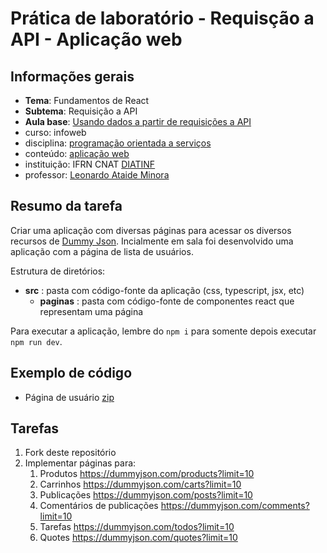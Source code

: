 # Prática de laboratório - Requisção a API - Aplicação web

## Informações gerais
- **Tema**: Fundamentos de React
- **Subtema**: Requisição a API
- **Aula base**: [Usando dados a partir de requisições a API](fundamentos/08-requisicao_api-tarefas.md)
- curso: infoweb
- disciplina: [programação orientada a serviços](https://github.com/infoweb-pos/)
- conteúdo: [aplicação web](https://github.com/infoweb-pos/react-notas_de_aula)
- instituição: IFRN CNAT [DIATINF](https://diatinf.ifrn.edu.br/)
- professor: [Leonardo Ataide Minora](https://github.com/leonardo-minora/)

## Resumo da tarefa
Criar uma aplicação com diversas páginas para acessar os diversos recursos de [Dummy Json](https://dummyjson.com/).
Incialmente em sala foi desenvolvido uma aplicação com a página de lista de usuários.

Estrutura de diretórios:
- **src** : pasta com código-fonte da aplicação (css, typescript, jsx, etc)
  - **paginas** : pasta com código-fonte de componentes react que representam uma página

Para executar a aplicação, lembre do `npm i` para somente depois executar `npm run dev`.

## Exemplo de código
- Página de usuário [zip](https://github.com/infoweb-pos/2023-webapp-08-pratica_de_lab-dummy-01/archive/refs/tags/pagina-inicial.zip)

## Tarefas
1. Fork deste repositório 
2. Implementar páginas para:
   1. Produtos https://dummyjson.com/products?limit=10
   2. Carrinhos https://dummyjson.com/carts?limit=10
   3. Publicações https://dummyjson.com/posts?limit=10
   4. Comentários de publicações  https://dummyjson.com/comments?limit=10
   5. Tarefas https://dummyjson.com/todos?limit=10
   6. Quotes https://dummyjson.com/quotes?limit=10




